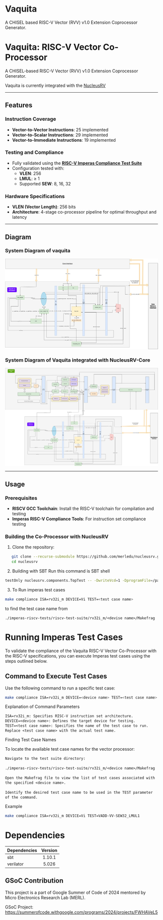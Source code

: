 # Vaquita

A CHISEL based RISC-V Vector (RVV) v1.0 Extension Coprocessor Generator.

# Vaquita: RISC-V Vector Co-Processor  
A CHISEL-based RISC-V Vector (RVV) v1.0 Extension Coprocessor Generator.

Vaquita is currently integrated with the [NucleusRV](https://github.com/merledu/nucleusrv)

---

## Features  

### Instruction Coverage  
- **Vector-to-Vector Instructions**: 25 implemented  
- **Vector-to-Scalar Instructions**: 29 implemented  
- **Vector-to-Immediate Instructions**: 19 implemented  

### Testing and Compliance  
- Fully validated using the [**RISC-V Imperas Compliance Test Suite**](https://github.com/riscv-ovpsim/imperas-riscv-tests)
- Configuration tested with:  
  - **VLEN**: 256  
  - **LMUL**: ≥ 1  
  - Supported **SEW**: 8, 16, 32  

### Hardware Specifications  
- **VLEN (Vector Length)**: 256 bits  
- **Architecture**: 4-stage co-processor pipeline for optimal throughput and latency  

---

## Diagram
### System Diagram of vaquita
<img src="./docs/images/vector Co Processor vaquita system daigram.png">

### System Diagram of Vaquita integrated with NucleusRV-Core
<img src="./docs/images/vaquita co processoe with NucleusRV core.png">

---

## Usage  

### Prerequisites  
- **RISCV GCC Toolchain**: Install the RISC-V toolchain for compilation and testing  
- **Imperas RISC-V Compliance Tools**: For instruction set compliance testing  

### Building the Co-Processor with NucleusRV
1. Clone the repository:  
```bash  
   git clone --recurse-submodule https://github.com/merledu/nucleusrv.git -b vec_dev_csr
   cd nucleusrv
```

2. Building with SBT
  Run this command is SBT shell
```bash
testOnly nucleusrv.components.TopTest -- -DwriteVcd=1 -DprogramFile=/path/to/instructions/hex
```
3. To Run imperas test cases
```bash 
make compliance ISA=rv32i_m DEVICE=Vi TEST=<test case name>
```
to find the test case name from 
```
./imperas-riscv-tests/riscv-test-suite/rv32i_m/<devise name>/Makefrag
```


# Running Imperas Test Cases  

To validate the compliance of the Vaquita RISC-V Vector Co-Processor with the RISC-V specifications, you can execute Imperas test cases using the steps outlined below.  

## Command to Execute Test Cases  

Use the following command to run a specific test case:  

```bash
make compliance ISA=rv32i_m DEVICE=<device name> TEST=<test case name>
```

Explanation of Command Parameters

    ISA=rv32i_m: Specifies RISC-V instruction set architecture.
    DEVICE=<device name>: Defines the target device for testing.
    TEST=<test case name>: Specifies the name of the test case to run. Replace <test case name> with the actual test name.

Finding Test Case Names

To locate the available test case names for the vector processor:

    Navigate to the test suite directory:

    ./imperas-riscv-tests/riscv-test-suite/rv32i_m/<device name>/Makefrag

    Open the Makefrag file to view the list of test cases associated with the specified <device name>.

    Identify the desired test case name to be used in the TEST parameter of the command.

Example
```bash
make compliance ISA=rv32i_m DEVICE=Vi TEST=VADD-VV-SEW32_LMUL1
```

# Dependencies

| Dependencies         | Version         |
| :----------- | :--------------: |
| sbt | 1.10.1 |
| verilator | 5.026 |

## GSoC Contribution
This project is a part of Google Summer of Code of 2024 mentored by Micro Electronics Research Lab (MERL).

GSoC Project: https://summerofcode.withgoogle.com/programs/2024/projects/FWHAVeL5